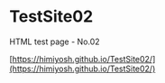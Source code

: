 # TestSite02
HTML test page - No.02

[https://himiyosh.github.io/TestSite02/](https://himiyosh.github.io/TestSite02/)
